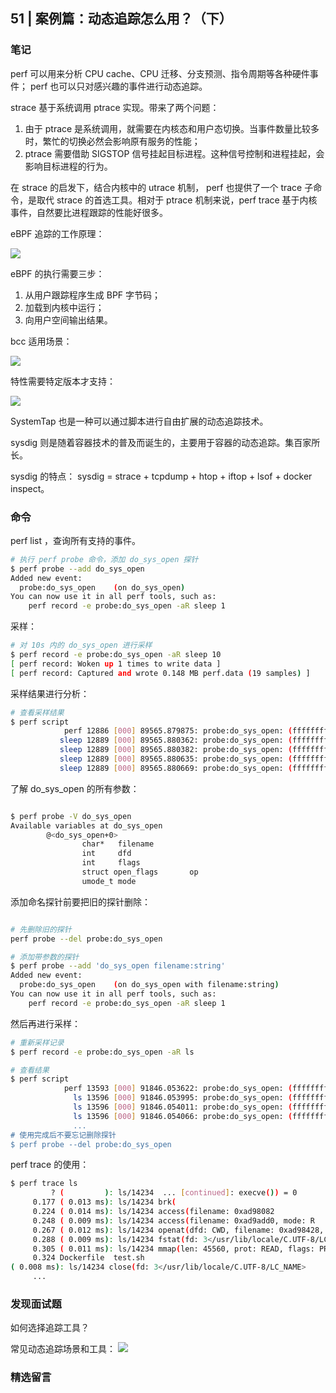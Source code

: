 ## 51 | 案例篇：动态追踪怎么用？（下）


### 笔记

perf 可以用来分析 CPU cache、CPU 迁移、分支预测、指令周期等各种硬件事件；
perf 也可以只对感兴趣的事件进行动态追踪。

strace 基于系统调用 ptrace 实现。带来了两个问题：

1. 由于 ptrace 是系统调用，就需要在内核态和用户态切换。当事件数量比较多时，繁忙的切换必然会影响原有服务的性能；
2. ptrace 需要借助 SIGSTOP 信号挂起目标进程。这种信号控制和进程挂起，会影响目标进程的行为。


在 strace 的启发下，结合内核中的 utrace 机制， perf 也提供了一个 trace 子命令，是取代 strace 的首选工具。相对于 ptrace 机制来说，perf trace 基于内核事件，自然要比进程跟踪的性能好很多。

eBPF 追踪的工作原理：

![](https://static001.geekbang.org/resource/image/a3/e9/a3547f2ac1d4d75b850a02a2735560e9.png)

eBPF 的执行需要三步：
1. 从用户跟踪程序生成 BPF 字节码；
2. 加载到内核中运行；
3. 向用户空间输出结果。

bcc 适用场景：

![](https://static001.geekbang.org/resource/image/fc/21/fc5f387a982db98c49c7cefb77342c21.png)

特性需要特定版本才支持：

![](https://static001.geekbang.org/resource/image/61/e8/61abce1affc770a15dae7d489e50a8e8.png)

SystemTap 也是一种可以通过脚本进行自由扩展的动态追踪技术。

sysdig 则是随着容器技术的普及而诞生的，主要用于容器的动态追踪。集百家所长。

sysdig 的特点： sysdig = strace + tcpdump + htop + iftop + lsof + docker inspect。


### 命令

perf list ，查询所有支持的事件。

```sh
# 执行 perf probe 命令，添加 do_sys_open 探针
$ perf probe --add do_sys_open
Added new event:
  probe:do_sys_open    (on do_sys_open)
You can now use it in all perf tools, such as:
    perf record -e probe:do_sys_open -aR sleep 1
```

采样：

```sh
# 对 10s 内的 do_sys_open 进行采样
$ perf record -e probe:do_sys_open -aR sleep 10
[ perf record: Woken up 1 times to write data ]
[ perf record: Captured and wrote 0.148 MB perf.data (19 samples) ]
```

采样结果进行分析：

```sh
# 查看采样结果
$ perf script
            perf 12886 [000] 89565.879875: probe:do_sys_open: (ffffffffa807b290)
           sleep 12889 [000] 89565.880362: probe:do_sys_open: (ffffffffa807b290)
           sleep 12889 [000] 89565.880382: probe:do_sys_open: (ffffffffa807b290)
           sleep 12889 [000] 89565.880635: probe:do_sys_open: (ffffffffa807b290)
           sleep 12889 [000] 89565.880669: probe:do_sys_open: (ffffffffa807b290)
```

了解 do_sys_open 的所有参数：
```sh

$ perf probe -V do_sys_open
Available variables at do_sys_open
        @<do_sys_open+0>
                char*   filename
                int     dfd
                int     flags
                struct open_flags       op
                umode_t mode
```

添加命名探针前要把旧的探针删除：

```sh

# 先删除旧的探针
perf probe --del probe:do_sys_open

# 添加带参数的探针
$ perf probe --add 'do_sys_open filename:string'
Added new event:
  probe:do_sys_open    (on do_sys_open with filename:string)
You can now use it in all perf tools, such as:
    perf record -e probe:do_sys_open -aR sleep 1
```

然后再进行采样：

```sh
# 重新采样记录
$ perf record -e probe:do_sys_open -aR ls

# 查看结果
$ perf script
            perf 13593 [000] 91846.053622: probe:do_sys_open: (ffffffffa807b290) filename_string="/proc/13596/status"
              ls 13596 [000] 91846.053995: probe:do_sys_open: (ffffffffa807b290) filename_string="/etc/ld.so.cache"
              ls 13596 [000] 91846.054011: probe:do_sys_open: (ffffffffa807b290) filename_string="/lib/x86_64-linux-gnu/libselinux.so.1"
              ls 13596 [000] 91846.054066: probe:do_sys_open: (ffffffffa807b290) filename_string="/lib/x86_64-linux-gnu/libc.so.6”
              ...
# 使用完成后不要忘记删除探针
$ perf probe --del probe:do_sys_open
```

perf trace 的使用：
```sh
$ perf trace ls
         ? (         ): ls/14234  ... [continued]: execve()) = 0
     0.177 ( 0.013 ms): ls/14234 brk(                                                                  ) = 0x555d96be7000
     0.224 ( 0.014 ms): ls/14234 access(filename: 0xad98082                                            ) = -1 ENOENT No such file or directory
     0.248 ( 0.009 ms): ls/14234 access(filename: 0xad9add0, mode: R                                   ) = -1 ENOENT No such file or directory
     0.267 ( 0.012 ms): ls/14234 openat(dfd: CWD, filename: 0xad98428, flags: CLOEXEC                  ) = 3
     0.288 ( 0.009 ms): ls/14234 fstat(fd: 3</usr/lib/locale/C.UTF-8/LC_NAME>, statbuf: 0x7ffd2015f230 ) = 0
     0.305 ( 0.011 ms): ls/14234 mmap(len: 45560, prot: READ, flags: PRIVATE, fd: 3                    ) = 0x7efe0af92000
     0.324 Dockerfile  test.sh
( 0.008 ms): ls/14234 close(fd: 3</usr/lib/locale/C.UTF-8/LC_NAME>                          ) = 0
     ...
```

### 发现面试题

如何选择追踪工具？

常见动态追踪场景和工具：
![](https://static001.geekbang.org/resource/image/5a/25/5a2b2550547d5eaee850bfb806f76625.png)

### 精选留言

